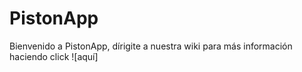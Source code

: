 # PistonApp

Bienvenido a PistonApp, dírigite a nuestra wiki para más información haciendo click ![aquí]
